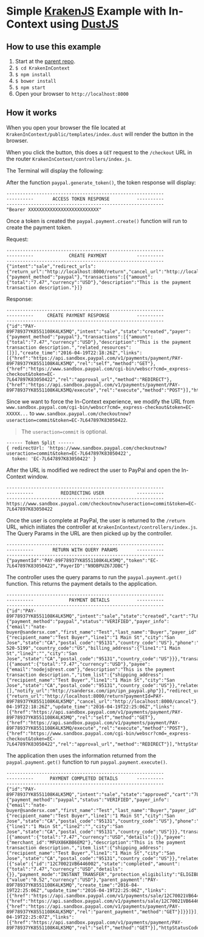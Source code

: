 # Simple [KrakenJS](http://krakenjs.com/) Example with In-Context using [DustJS](http://www.dustjs.com/)

## How to use this example

1. Start at the [parent repo](https://github.com/ppnsanders/paypal-examples).
2. `$ cd KrakenInContext`
3. `$ npm install`
4. `$ bower install`
5. `$ npm start`
6. Open your browser to `http://localhost:8000`

## How it works

When you open your browser the file located at `KrakenInContext/public/templates/index.dust` will render the button in the browser.

When you click the button, this does a `GET` request to the `/checkout` URL in the router `KrakenInContext/controllers/index.js`.

The Terminal will display the following:

After the function `paypal.generate_token()`, the token response will display:

```
----------------------------------------------------------
----------       ACCESS TOKEN RESPONSE          ----------
----------------------------------------------------------
"Bearer XXXXXXXXXXXXXXXXXXXXXXXXXX"
```

Once a token is created the `paypal.payment.create()` function will run to create the payment token.

Request:
```
----------------------------------------------------------
----------             CREATE PAYMENT           ----------
----------------------------------------------------------
{"intent":"sale","redirect_urls":{"return_url":"http://localhost:8000/return","cancel_url":"http://localhost:8000/cancel"},"payer":{"payment_method":"paypal"},"transactions":[{"amount":{"total":"7.47","currency":"USD"},"description":"This is the payment transaction description."}]}
```

Response:
```
----------------------------------------------------------
----------     CREATE PAYMENT RESPONSE          ----------
----------------------------------------------------------
{"id":"PAY-89F78937YK8551108K4LK5MQ","intent":"sale","state":"created","payer":{"payment_method":"paypal"},"transactions":[{"amount":{"total":"7.47","currency":"USD"},"description":"This is the payment transaction description.","related_resources":[]}],"create_time":"2016-04-19T22:18:26Z","links":[{"href":"https://api.sandbox.paypal.com/v1/payments/payment/PAY-89F78937YK8551108K4LK5MQ","rel":"self","method":"GET"},{"href":"https://www.sandbox.paypal.com/cgi-bin/webscr?cmd=_express-checkout&token=EC-7L647897K83050422","rel":"approval_url","method":"REDIRECT"},{"href":"https://api.sandbox.paypal.com/v1/payments/payment/PAY-89F78937YK8551108K4LK5MQ/execute","rel":"execute","method":"POST"}],"httpStatusCode":201}
```

Since we want to force the In-Context experience, we modify the URL from `www.sandbox.paypal.com/cgi-bin/webscr?cmd=_express-checkout&token=EC-XXXXX...` to `www.sandbox.paypal.com/checkoutnow?useraction=commit&token=EC-7L647897K83050422`.

> The `useraction=commit` is optional.

```
------ Token Split ------
{ redirectUrl: 'https://www.sandbox.paypal.com/checkoutnow?useraction=commit&token=EC-7L647897K83050422',
  token: 'EC-7L647897K83050422' }
```

After the URL is modified we redirect the user to PayPal and open the In-Context window.

```
----------------------------------------------------------
----------          REDIRECTING USER            ----------
----------------------------------------------------------
https://www.sandbox.paypal.com/checkoutnow?useraction=commit&token=EC-7L647897K83050422
```

Once the user is complete at PayPal, the user is returned to the `/return` URL, which initiates the controller at `KrakenInContext/controllers/index.js`.  The Query Params in the URL are then picked up by the controller.

```
----------------------------------------------------------
----------       RETURN WITH QUERY PARAMS       ----------
----------------------------------------------------------
{"paymentId":"PAY-89F78937YK8551108K4LK5MQ","token":"EC-7L647897K83050422","PayerID":"N9DBPUZ67JDBC"}
```

The controller uses the query params to run the `paypal.payment.get()` function.  This returns the payment details to the application.

```
----------------------------------------------------------
----------             PAYMENT DETAILS          ----------
----------------------------------------------------------
{"id":"PAY-89F78937YK8551108K4LK5MQ","intent":"sale","state":"created","cart":"7L647897K83050422","payer":{"payment_method":"paypal","status":"VERIFIED","payer_info":{"email":"nate-buyer@sandersx.com","first_name":"Test","last_name":"Buyer","payer_id":"N9DBPUZ67JDBC","shipping_address":{"recipient_name":"Test Buyer","line1":"1 Main St","city":"San Jose","state":"CA","postal_code":"95131","country_code":"US"},"phone":"408-520-5199","country_code":"US","billing_address":{"line1":"1 Main St","line2":"","city":"San Jose","state":"CA","postal_code":"95131","country_code":"US"}}},"transactions":[{"amount":{"total":"7.47","currency":"USD"},"payee":{"email":"nodejs@rest.com"},"description":"This is the payment transaction description.","item_list":{"shipping_address":{"recipient_name":"Test Buyer","line1":"1 Main St","city":"San Jose","state":"CA","postal_code":"95131","country_code":"US"}},"related_resources":[],"notify_url":"http://sandersx.com/ipn/ipn_paypal.php"}],"redirect_urls":{"return_url":"http://localhost:8000/return?paymentId=PAY-89F78937YK8551108K4LK5MQ","cancel_url":"http://localhost:8000/cancel"},"create_time":"2016-04-19T22:18:26Z","update_time":"2016-04-19T22:25:06Z","links":[{"href":"https://api.sandbox.paypal.com/v1/payments/payment/PAY-89F78937YK8551108K4LK5MQ","rel":"self","method":"GET"},{"href":"https://api.sandbox.paypal.com/v1/payments/payment/PAY-89F78937YK8551108K4LK5MQ/execute","rel":"execute","method":"POST"},{"href":"https://www.sandbox.paypal.com/cgi-bin/webscr?cmd=_express-checkout&token=EC-7L647897K83050422","rel":"approval_url","method":"REDIRECT"}],"httpStatusCode":200}
```

The application then uses the information returned from the `paypal.payment.get()` function to run `paypal.payment.execute()`.

```
----------------------------------------------------------
----------      PAYMENT COMPLETED DETAILS       ----------
----------------------------------------------------------
{"id":"PAY-89F78937YK8551108K4LK5MQ","intent":"sale","state":"approved","cart":"7L647897K83050422","payer":{"payment_method":"paypal","status":"VERIFIED","payer_info":{"email":"nate-buyer@sandersx.com","first_name":"Test","last_name":"Buyer","payer_id":"N9DBPUZ67JDBC","shipping_address":{"recipient_name":"Test Buyer","line1":"1 Main St","city":"San Jose","state":"CA","postal_code":"95131","country_code":"US"},"phone":"4085205199","country_code":"US","billing_address":{"line1":"1 Main St","line2":"","city":"San Jose","state":"CA","postal_code":"95131","country_code":"US"}}},"transactions":[{"amount":{"total":"7.47","currency":"USD","details":{}},"payee":{"merchant_id":"MFUX86KBB6EM2"},"description":"This is the payment transaction description.","item_list":{"shipping_address":{"recipient_name":"Test Buyer","line1":"1 Main St","city":"San Jose","state":"CA","postal_code":"95131","country_code":"US"}},"related_resources":[{"sale":{"id":"12C70021VB6446002","state":"completed","amount":{"total":"7.47","currency":"USD","details":{}},"payment_mode":"INSTANT_TRANSFER","protection_eligibility":"ELIGIBLE","protection_eligibility_type":"ITEM_NOT_RECEIVED_ELIGIBLE,UNAUTHORIZED_PAYMENT_ELIGIBLE","transaction_fee":{"value":"0.52","currency":"USD"},"parent_payment":"PAY-89F78937YK8551108K4LK5MQ","create_time":"2016-04-19T22:25:06Z","update_time":"2016-04-19T22:25:06Z","links":[{"href":"https://api.sandbox.paypal.com/v1/payments/sale/12C70021VB6446002","rel":"self","method":"GET"},{"href":"https://api.sandbox.paypal.com/v1/payments/sale/12C70021VB6446002/refund","rel":"refund","method":"POST"},{"href":"https://api.sandbox.paypal.com/v1/payments/payment/PAY-89F78937YK8551108K4LK5MQ","rel":"parent_payment","method":"GET"}]}}]}],"create_time":"2016-04-19T22:25:07Z","links":[{"href":"https://api.sandbox.paypal.com/v1/payments/payment/PAY-89F78937YK8551108K4LK5MQ","rel":"self","method":"GET"}],"httpStatusCode":200}
```